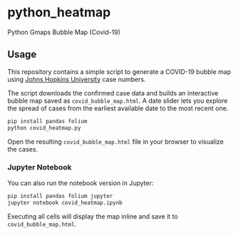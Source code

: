 # python_heatmap

Python Gmaps Bubble Map (Covid-19)

## Usage

This repository contains a simple script to generate a COVID-19 bubble map using
[Johns Hopkins University](https://github.com/CSSEGISandData/COVID-19) case
numbers.

The script downloads the confirmed case data and builds an interactive
bubble map saved as `covid_bubble_map.html`. A date slider lets you explore the
spread of cases from the earliest available date to the most recent one.

```bash
pip install pandas folium
python covid_heatmap.py
```

Open the resulting `covid_bubble_map.html` file in your browser to visualize the
cases.

### Jupyter Notebook

You can also run the notebook version in Jupyter:

```bash
pip install pandas folium jupyter
jupyter notebook covid_heatmap.ipynb
```

Executing all cells will display the map inline and save it to
`covid_bubble_map.html`.
